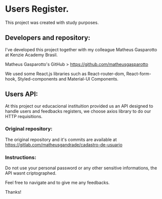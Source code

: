 # Users Register.

This project was created with study purposes.

## Developers and repository:

I've developed this project together with my colleague Matheus Gasparotto at Kenzie Academy Brasil.

Matheus Gasparotto's GitHub > https://github.com/matheusgasparotto

We used some React.js libraries such as React-router-dom, React-form-hook, Styled-components and Material-UI Components.

## Users API:

At this project our educacional instituition provided us an API designed to handle users and feedbacks registers, we choose
axios library to do our HTTP requisitions.

### Original repository:

The original repository and it's commits are available at https://gitlab.com/matheusgandrade/cadastro-de-usuario

### Instructions:

Do not use your personal password or any other sensitive informations, the API wasnt criptographed.

Feel free to navigate and to give me any feedbacks.

Thanks!
